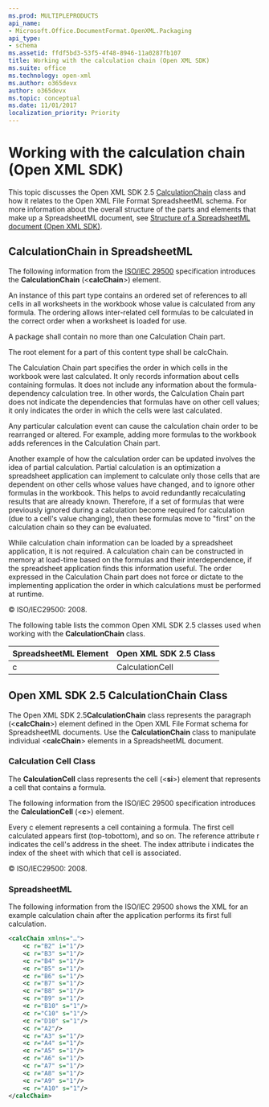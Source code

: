 ```yaml
---
ms.prod: MULTIPLEPRODUCTS
api_name:
- Microsoft.Office.DocumentFormat.OpenXML.Packaging
api_type:
- schema
ms.assetid: ffdf5bd3-53f5-4f48-8946-11a0287fb107
title: Working with the calculation chain (Open XML SDK)
ms.suite: office
ms.technology: open-xml
ms.author: o365devx
author: o365devx
ms.topic: conceptual
ms.date: 11/01/2017
localization_priority: Priority
---
```

# Working with the calculation chain (Open XML SDK)

This topic discusses the Open XML SDK 2.5 [CalculationChain](https://msdn.microsoft.com/library/office/documentformat.openxml.spreadsheet.calculationchain.aspx) class and how it relates
to the Open XML File Format SpreadsheetML schema. For more information
about the overall structure of the parts and elements that make up a
SpreadsheetML document, see [Structure of a SpreadsheetML document (Open XML SDK)](structure-of-a-spreadsheetml-document.md).


## CalculationChain in SpreadsheetML

The following information from the [ISO/IEC 29500](https://www.iso.org/iso/iso_catalogue/catalogue_tc/catalogue_detail.htm?csnumber=51463)
specification introduces the **CalculationChain** (\<**calcChain**\>) element.

An instance of this part type contains an ordered set of references to
all cells in all worksheets in the workbook whose value is calculated
from any formula. The ordering allows inter-related cell formulas to be
calculated in the correct order when a worksheet is loaded for use.

A package shall contain no more than one Calculation Chain part.

The root element for a part of this content type shall be calcChain.

The Calculation Chain part specifies the order in which cells in the
workbook were last calculated. It only records information about cells
containing formulas. It does not include any information about the
formula-dependency calculation tree. In other words, the Calculation
Chain part does not indicate the dependencies that formulas have on
other cell values; it only indicates the order in which the cells were
last calculated.

Any particular calculation event can cause the calculation chain order
to be rearranged or altered. For example, adding more formulas to the
workbook adds references in the Calculation Chain part.

Another example of how the calculation order can be updated involves the
idea of partial calculation. Partial calculation is an optimization a
spreadsheet application can implement to calculate only those cells that
are dependent on other cells whose values have changed, and to ignore
other formulas in the workbook. This helps to avoid redundantly
recalculating results that are already known. Therefore, if a set of
formulas that were previously ignored during a calculation become
required for calculation (due to a cell's value changing), then these
formulas move to "first" on the calculation chain so they can be
evaluated.

While calculation chain information can be loaded by a spreadsheet
application, it is not required. A calculation chain can be constructed
in memory at load-time based on the formulas and their interdependence,
if the spreadsheet application finds this information useful. The order
expressed in the Calculation Chain part does not force or dictate to the
implementing application the order in which calculations must be
performed at runtime.

© ISO/IEC29500: 2008.

The following table lists the common Open XML SDK 2.5 classes used when
working with the **CalculationChain** class.


| **SpreadsheetML Element** | **Open XML SDK 2.5 Class** |
|---------------------------|----------------------------|
|             c             |      CalculationCell       |

## Open XML SDK 2.5 CalculationChain Class

The Open XML SDK 2.5**CalculationChain** class
represents the paragraph (\<**calcChain**\>)
element defined in the Open XML File Format schema for SpreadsheetML
documents. Use the **CalculationChain** class
to manipulate individual \<**calcChain**\>
elements in a SpreadsheetML document.

### Calculation Cell Class

The **CalculationCell** class represents the
cell (\<**si**\>) element that represents a
cell that contains a formula.

The following information from the ISO/IEC 29500 specification
introduces the **CalculationCell** (\<**c**\>) element.

Every c element represents a cell containing a formula. The first cell
calculated appears first (top-tobottom), and so on. The reference
attribute r indicates the cell's address in the sheet. The index
attribute i indicates the index of the sheet with which that cell is
associated.

© ISO/IEC29500: 2008.

### SpreadsheetML

The following information from the ISO/IEC 29500 shows the XML for an
example calculation chain after the application performs its first full
calculation.

```xml
<calcChain xmlns="…">
    <c r="B2" i="1"/>
    <c r="B3" s="1"/>
    <c r="B4" s="1"/>
    <c r="B5" s="1"/>
    <c r="B6" s="1"/>
    <c r="B7" s="1"/>
    <c r="B8" s="1"/>
    <c r="B9" s="1"/>
    <c r="B10" s="1"/>
    <c r="C10" s="1"/>
    <c r="D10" s="1"/>
    <c r="A2"/>
    <c r="A3" s="1"/>
    <c r="A4" s="1"/>
    <c r="A5" s="1"/>
    <c r="A6" s="1"/>
    <c r="A7" s="1"/>
    <c r="A8" s="1"/>
    <c r="A9" s="1"/>
    <c r="A10" s="1"/>
</calcChain>
```

